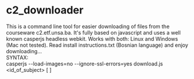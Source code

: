 # c2_downloader

This is a command line tool for easier downloading of files from the courseware c2.etf.unsa.ba. It's fully based on javascript and uses a well known casperjs headless webkit. Works with both: Linux and Windows (Mac not tested). Read install instructions.txt (Bosnian language) and enjoy downloading...
<br>
SYNTAX:<br>
casperjs --load-images=no --ignore-ssl-errors=yes download.js <id_of_subject> [<username> <password>]
